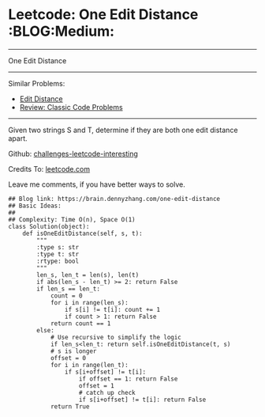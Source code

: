 # Leetcode: One Edit Distance     :BLOG:Medium:


---

One Edit Distance  

---

Similar Problems:  
-   [Edit Distance](https://brain.dennyzhang.com/edit-distance)
-   [Review: Classic Code Problems](https://brain.dennyzhang.com/review-classic)

---

Given two strings S and T, determine if they are both one edit distance apart.  

Github: [challenges-leetcode-interesting](https://github.com/DennyZhang/challenges-leetcode-interesting/tree/master/one-edit-distance)  

Credits To: [leetcode.com](https://leetcode.com/problems/one-edit-distance/description/)  

Leave me comments, if you have better ways to solve.  

    ## Blog link: https://brain.dennyzhang.com/one-edit-distance
    ## Basic Ideas:
    ##
    ## Complexity: Time O(n), Space O(1)
    class Solution(object):
        def isOneEditDistance(self, s, t):
            """
            :type s: str
            :type t: str
            :rtype: bool
            """
            len_s, len_t = len(s), len(t)
            if abs(len_s - len_t) >= 2: return False
            if len_s == len_t:
                count = 0
                for i in range(len_s):
                    if s[i] != t[i]: count += 1
                    if count > 1: return False
                return count == 1
            else:
                # Use recursive to simplify the logic
                if len_s<len_t: return self.isOneEditDistance(t, s)
                # s is longer
                offset = 0
                for i in range(len_t):
                    if s[i+offset] != t[i]:
                        if offset == 1: return False
                        offset = 1
                        # catch up check
                        if s[i+offset] != t[i]: return False
                return True